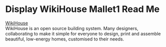 Display WikiHouse Mallet1 Read Me
===

<span style=display:none; >[View as web page]( http://theo-armour.github.io/theo-armour.testing/index.html#./display-wikihouse-mallet1/readme.md# "view the files as apps." ) </span>  

[WikiHouse]( http://www.wikihouse.cc/ )  
WikiHouse is an open source building system. Many designers, collaborating to make it simple for everyone to design, print and assemble beautiful, low-energy homes, customised to their needs.


